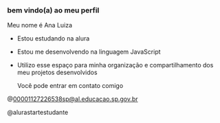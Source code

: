 ### bem vindo(a) ao meu perfil
Meu nome é Ana Luiza
- Estou estudando na alura
- Estou me desenvolvendo na linguagem JavaScript
- Utilizo esse espaço para minha organização e compartilhamento dos meu projetos desenvolvidos
  
  Você pode entrar em contato comigo
  
@00001127226538sp@al.educacao.sp.gov.br

@alurastartestudante
